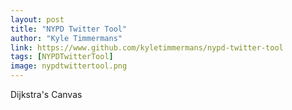 ```yaml
---
layout: post
title: "NYPD Twitter Tool"
author: "Kyle Timmermans"
link: https://www.github.com/kyletimmermans/nypd-twitter-tool
tags: [NYPDTwitterTool]
image: nypdtwittertool.png
---
```


Dijkstra's Canvas
